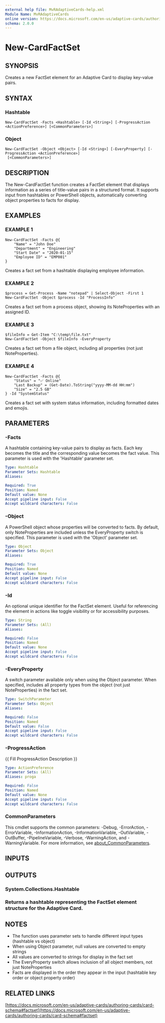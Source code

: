 ```yaml
---
external help file: MvRAdaptiveCards-help.xml
Module Name: MvRAdaptiveCards
online version: https://docs.microsoft.com/en-us/adaptive-cards/authoring-cards/card-schema#factset
schema: 2.0.0
---
```


# New-CardFactSet

## SYNOPSIS
Creates a new FactSet element for an Adaptive Card to display key-value pairs.

## SYNTAX

### Hashtable
```
New-CardFactSet -Facts <Hashtable> [-Id <String>] [-ProgressAction <ActionPreference>] [<CommonParameters>]
```

### Object
```
New-CardFactSet -Object <Object> [-Id <String>] [-EveryProperty] [-ProgressAction <ActionPreference>]
 [<CommonParameters>]
```

## DESCRIPTION
The New-CardFactSet function creates a FactSet element that displays information as a series of
title-value pairs in a structured format.
It supports input from hashtables or PowerShell objects,
automatically converting object properties to facts for display.

## EXAMPLES

### EXAMPLE 1
```
New-CardFactSet -Facts @{
    "Name" = "John Doe"
    "Department" = "Engineering"
    "Start Date" = "2020-01-15"
    "Employee ID" = "EMP001"
}
```

Creates a fact set from a hashtable displaying employee information.

### EXAMPLE 2
```
$process = Get-Process -Name "notepad" | Select-Object -First 1
New-CardFactSet -Object $process -Id "ProcessInfo"
```

Creates a fact set from a process object, showing its NoteProperties with an assigned ID.

### EXAMPLE 3
```
$fileInfo = Get-Item "C:\temp\file.txt"
New-CardFactSet -Object $fileInfo -EveryProperty
```

Creates a fact set from a file object, including all properties (not just NoteProperties).

### EXAMPLE 4
```
New-CardFactSet -Facts @{
    "Status" = "✅ Online"
    "Last Backup" = (Get-Date).ToString("yyyy-MM-dd HH:mm")
    "Size" = "2.5 GB"
} -Id "SystemStatus"
```

Creates a fact set with system status information, including formatted dates and emojis.

## PARAMETERS

### -Facts
A hashtable containing key-value pairs to display as facts.
Each key becomes the title
and the corresponding value becomes the fact value.
This parameter is used with the 'Hashtable' parameter set.

```yaml
Type: Hashtable
Parameter Sets: Hashtable
Aliases:

Required: True
Position: Named
Default value: None
Accept pipeline input: False
Accept wildcard characters: False
```

### -Object
A PowerShell object whose properties will be converted to facts.
By default, only NoteProperties
are included unless the EveryProperty switch is specified.
This parameter is used with the 'Object' parameter set.

```yaml
Type: Object
Parameter Sets: Object
Aliases:

Required: True
Position: Named
Default value: None
Accept pipeline input: False
Accept wildcard characters: False
```

### -Id
An optional unique identifier for the FactSet element.
Useful for referencing the element
in actions like toggle visibility or for accessibility purposes.

```yaml
Type: String
Parameter Sets: (All)
Aliases:

Required: False
Position: Named
Default value: None
Accept pipeline input: False
Accept wildcard characters: False
```

### -EveryProperty
A switch parameter available only when using the Object parameter.
When specified, includes all
property types from the object (not just NoteProperties) in the fact set.

```yaml
Type: SwitchParameter
Parameter Sets: Object
Aliases:

Required: False
Position: Named
Default value: False
Accept pipeline input: False
Accept wildcard characters: False
```

### -ProgressAction
{{ Fill ProgressAction Description }}

```yaml
Type: ActionPreference
Parameter Sets: (All)
Aliases: proga

Required: False
Position: Named
Default value: None
Accept pipeline input: False
Accept wildcard characters: False
```

### CommonParameters
This cmdlet supports the common parameters: -Debug, -ErrorAction, -ErrorVariable, -InformationAction, -InformationVariable, -OutVariable, -OutBuffer, -PipelineVariable, -Verbose, -WarningAction, and -WarningVariable. For more information, see [about_CommonParameters](http://go.microsoft.com/fwlink/?LinkID=113216).

## INPUTS

## OUTPUTS

### System.Collections.Hashtable
### Returns a hashtable representing the FactSet element structure for the Adaptive Card.
## NOTES
- The function uses parameter sets to handle different input types (hashtable vs object)
- When using Object parameter, null values are converted to empty strings
- All values are converted to strings for display in the fact set
- The EveryProperty switch allows inclusion of all object members, not just NoteProperties
- Facts are displayed in the order they appear in the input (hashtable key order or object property order)

## RELATED LINKS

[https://docs.microsoft.com/en-us/adaptive-cards/authoring-cards/card-schema#factset](https://docs.microsoft.com/en-us/adaptive-cards/authoring-cards/card-schema#factset)

